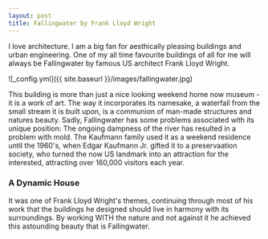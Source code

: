 ```yaml
---
layout: post
title: Fallingwater by Frank Lloyd Wright
---
```


I love architecture. I am a big fan for aesthically pleasing buildings and urban engineering. One of my all time favourite buildings of all
for me will always be Fallingwater by famous US architect Frank Lloyd Wright.

![_config.yml]({{ site.baseurl }}/images/fallingwater.jpg)

This building is more than just a nice looking weekend home now museum - it is a work of art. The way it incorporates its namesake, a waterfall from the small stream it is built upon, is a communion of man-made structures and natures beauty. Sadly, Fallingwater has some problems associated with its unique position: The ongoing dampness of the river has resulted in a problem with mold. The Kaufmann family used it as a weekend residence until the 1960's, when Edgar Kaufmann Jr. gifted it to a preservaation society, who turned the now US landmark into an attraction for the interested, attracting over 160,000 visitors each year.

### A Dynamic House

It was one of Frank Lloyd Wright's themes, continuing through most of his work that the buildings he designed should live in harmony with its surroundings. By working WITH the nature and not against it he achieved this astounding beauty that is Fallingwater.

